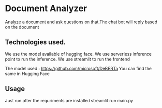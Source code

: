 # Document Analyzer
Analyze a document and ask questions on that.The chat bot will reply based on the document
## Technologies used.
We use the model available of hugging face. We use serverless inference point to run the inference. We use streamlit to run the frontend

The model used : https://github.com/microsoft/DeBERTa
You can find the same in Hugging Face
## Usage
Just run after the requriments are installed
streamlit run main.py